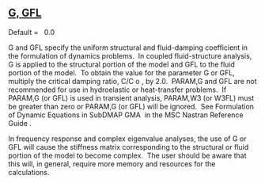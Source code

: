 ## [G, GFL](https://help.hexagonmi.com/bundle/MSC_Nastran_2022.4/page/Nastran_Combined_Book/qrg/parameters/TOC.G.GFL.xhtml)

Default =    0.0

G and GFL specify the uniform structural and fluid-damping coefficient in the formulation of dynamics problems.  In coupled fluid-structure analysis, G is applied to the structural portion of the model and GFL to the fluid portion of the model.  To obtain the value for the parameter G or GFL, multiply the critical damping ratio, C/C o , by 2.0.  PARAM,G and GFL are not recommended for use in hydroelastic or heat-transfer problems.  If PARAM,G (or GFL) is used in transient analysis, PARAM,W3 (or W3FL) must be greater than zero or PARAM,G (or GFL) will be ignored.  See   Formulation of Dynamic Equations in SubDMAP GMA   in  the MSC Nastran Reference Guide .

In frequency response and complex eigenvalue analyses, the use of G or GFL will cause the stiffness matrix corresponding to the structural or fluid portion of the model to become complex.  The user should be aware that this will, in general, require more memory and resources for the calculations.

